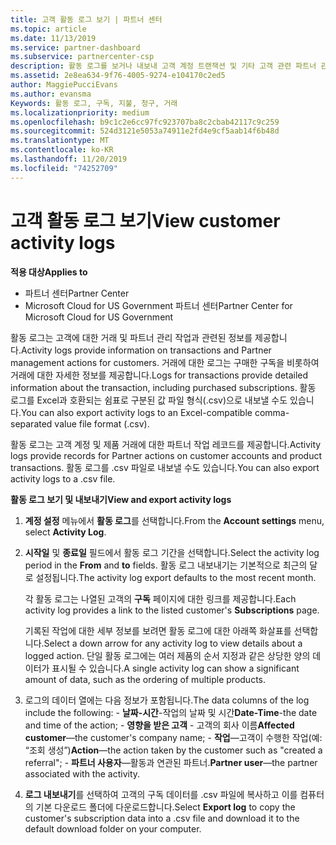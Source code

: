 ```yaml
---
title: 고객 활동 로그 보기 | 파트너 센터
ms.topic: article
ms.date: 11/13/2019
ms.service: partner-dashboard
ms.subservice: partnercenter-csp
description: 활동 로그를 보거나 내보내 고객 계정 트랜잭션 및 기타 고객 관련 파트너 관리 활동에 대 한 통찰력을 얻는 방법에 대해 알아봅니다.
ms.assetid: 2e8ea634-9f76-4005-9274-e104170c2ed5
author: MaggiePucciEvans
ms.author: evansma
Keywords: 활동 로그, 구독, 지불, 청구, 거래
ms.localizationpriority: medium
ms.openlocfilehash: b9c1c2e6cc97fc923707ba8c2cbab42117c9c259
ms.sourcegitcommit: 524d3121e5053a74911e2fd4e9cf5aab14f6b48d
ms.translationtype: MT
ms.contentlocale: ko-KR
ms.lasthandoff: 11/20/2019
ms.locfileid: "74252709"
---
```

# <a name="view-customer-activity-logs"></a><span data-ttu-id="59eb8-104">고객 활동 로그 보기</span><span class="sxs-lookup"><span data-stu-id="59eb8-104">View customer activity logs</span></span>

<span data-ttu-id="59eb8-105">**적용 대상**</span><span class="sxs-lookup"><span data-stu-id="59eb8-105">**Applies to**</span></span>

-  <span data-ttu-id="59eb8-106">파트너 센터</span><span class="sxs-lookup"><span data-stu-id="59eb8-106">Partner Center</span></span>
-  <span data-ttu-id="59eb8-107">Microsoft Cloud for US Government 파트너 센터</span><span class="sxs-lookup"><span data-stu-id="59eb8-107">Partner Center for Microsoft Cloud for US Government</span></span>


<span data-ttu-id="59eb8-108">활동 로그는 고객에 대한 거래 및 파트너 관리 작업과 관련된 정보를 제공합니다.</span><span class="sxs-lookup"><span data-stu-id="59eb8-108">Activity logs provide information on transactions and Partner management actions for customers.</span></span> <span data-ttu-id="59eb8-109">거래에 대한 로그는 구매한 구독을 비롯하여 거래에 대한 자세한 정보를 제공합니다.</span><span class="sxs-lookup"><span data-stu-id="59eb8-109">Logs for transactions provide detailed information about the transaction, including purchased subscriptions.</span></span> <span data-ttu-id="59eb8-110">활동 로그를 Excel과 호환되는 쉼표로 구분된 값 파일 형식(.csv)으로 내보낼 수도 있습니다.</span><span class="sxs-lookup"><span data-stu-id="59eb8-110">You can also export activity logs to an Excel-compatible comma-separated value file format (.csv).</span></span>

<span data-ttu-id="59eb8-111">활동 로그는 고객 계정 및 제품 거래에 대한 파트너 작업 레코드를 제공합니다.</span><span class="sxs-lookup"><span data-stu-id="59eb8-111">Activity logs provide records for Partner actions on customer accounts and product transactions.</span></span> <span data-ttu-id="59eb8-112">활동 로그를 .csv 파일로 내보낼 수도 있습니다.</span><span class="sxs-lookup"><span data-stu-id="59eb8-112">You can also export activity logs to a .csv file.</span></span>

<span data-ttu-id="59eb8-113">**활동 로그 보기 및 내보내기**</span><span class="sxs-lookup"><span data-stu-id="59eb8-113">**View and export activity logs**</span></span>

1.  <span data-ttu-id="59eb8-114">**계정 설정** 메뉴에서 **활동 로그**를 선택합니다.</span><span class="sxs-lookup"><span data-stu-id="59eb8-114">From the **Account settings** menu, select **Activity Log**.</span></span>
2.  <span data-ttu-id="59eb8-115">**시작일** 및 **종료일** 필드에서 활동 로그 기간을 선택합니다.</span><span class="sxs-lookup"><span data-stu-id="59eb8-115">Select the activity log period in the **From** and **to** fields.</span></span> <span data-ttu-id="59eb8-116">활동 로그 내보내기는 기본적으로 최근의 달로 설정됩니다.</span><span class="sxs-lookup"><span data-stu-id="59eb8-116">The activity log export defaults to the most recent month.</span></span>

    <span data-ttu-id="59eb8-117">각 활동 로그는 나열된 고객의 **구독** 페이지에 대한 링크를 제공합니다.</span><span class="sxs-lookup"><span data-stu-id="59eb8-117">Each activity log provides a link to the listed customer's **Subscriptions** page.</span></span>

    <span data-ttu-id="59eb8-118">기록된 작업에 대한 세부 정보를 보려면 활동 로그에 대한 아래쪽 화살표를 선택합니다.</span><span class="sxs-lookup"><span data-stu-id="59eb8-118">Select a down arrow for any activity log to view details about a logged action.</span></span> <span data-ttu-id="59eb8-119">단일 활동 로그에는 여러 제품의 순서 지정과 같은 상당한 양의 데이터가 표시될 수 있습니다.</span><span class="sxs-lookup"><span data-stu-id="59eb8-119">A single activity log can show a significant amount of data, such as the ordering of multiple products.</span></span>

3.   <span data-ttu-id="59eb8-120">로그의 데이터 열에는 다음 정보가 포함됩니다.</span><span class="sxs-lookup"><span data-stu-id="59eb8-120">The data columns of the log include the following:</span></span>
    -   <span data-ttu-id="59eb8-121">**날짜-시간**-작업의 날짜 및 시간</span><span class="sxs-lookup"><span data-stu-id="59eb8-121">**Date-Time**-the date and time of the action;</span></span>
    -   <span data-ttu-id="59eb8-122">**영향을 받은 고객** - 고객의 회사 이름</span><span class="sxs-lookup"><span data-stu-id="59eb8-122">**Affected customer**—the customer's company name;</span></span>
    -   <span data-ttu-id="59eb8-123">**작업**—고객이 수행한 작업(예: “조회 생성”)</span><span class="sxs-lookup"><span data-stu-id="59eb8-123">**Action**—the action taken by the customer such as "created a referral";</span></span>
    -   <span data-ttu-id="59eb8-124">**파트너 사용자**—활동과 연관된 파트너.</span><span class="sxs-lookup"><span data-stu-id="59eb8-124">**Partner user**—the partner associated with the activity.</span></span>

4.  <span data-ttu-id="59eb8-125">**로그 내보내기**를 선택하여 고객의 구독 데이터를 .csv 파일에 복사하고 이를 컴퓨터의 기본 다운로드 폴더에 다운로드합니다.</span><span class="sxs-lookup"><span data-stu-id="59eb8-125">Select **Export log** to copy the customer's subscription data into a .csv file and download it to the default download folder on your computer.</span></span>
    
 

 



